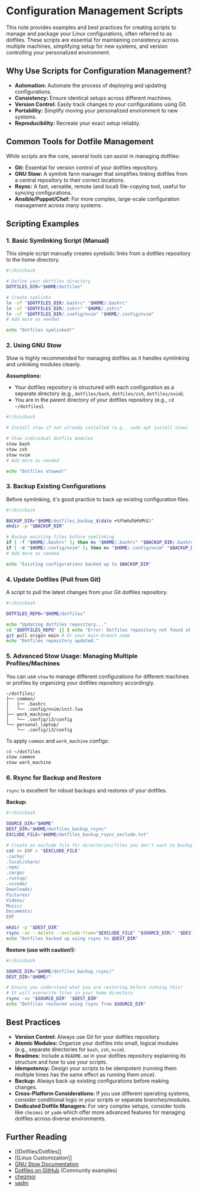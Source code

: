 # Configuration Management Scripts

This note provides examples and best practices for creating scripts to manage and package your Linux configurations, often referred to as dotfiles. These scripts are essential for maintaining consistency across multiple machines, simplifying setup for new systems, and version controlling your personalized environment.

## Why Use Scripts for Configuration Management?

*   **Automation:** Automate the process of deploying and updating configurations.
*   **Consistency:** Ensure identical setups across different machines.
*   **Version Control:** Easily track changes to your configurations using Git.
*   **Portability:** Simplify moving your personalized environment to new systems.
*   **Reproducibility:** Recreate your exact setup reliably.

## Common Tools for Dotfile Management

While scripts are the core, several tools can assist in managing dotfiles:

*   **Git:** Essential for version control of your dotfiles repository.
*   **GNU Stow:** A symlink farm manager that simplifies linking dotfiles from a central repository to their correct locations.
*   **Rsync:** A fast, versatile, remote (and local) file-copying tool, useful for syncing configurations.
*   **Ansible/Puppet/Chef:** For more complex, large-scale configuration management across many systems.

## Scripting Examples

### 1. Basic Symlinking Script (Manual)

This simple script manually creates symbolic links from a dotfiles repository to the home directory.

```bash
#!/bin/bash

# Define your dotfiles directory
DOTFILES_DIR="$HOME/dotfiles"

# Create symlinks
ln -sf "$DOTFILES_DIR/.bashrc" "$HOME/.bashrc"
ln -sf "$DOTFILES_DIR/.zshrc" "$HOME/.zshrc"
ln -sf "$DOTFILES_DIR/.config/nvim" "$HOME/.config/nvim"
# Add more as needed

echo "Dotfiles symlinked!"
```

### 2. Using GNU Stow

Stow is highly recommended for managing dotfiles as it handles symlinking and unlinking modules cleanly.

**Assumptions:**
*   Your dotfiles repository is structured with each configuration as a separate directory (e.g., `dotfiles/bash`, `dotfiles/zsh`, `dotfiles/nvim`).
*   You are in the parent directory of your dotfiles repository (e.g., `cd ~/dotfiles`).

```bash
#!/bin/bash

# Install stow if not already installed (e.g., sudo apt install stow)

# Stow individual dotfile modules
stow bash
stow zsh
stow nvim
# Add more as needed

echo "Dotfiles stowed!"
```

### 3. Backup Existing Configurations

Before symlinking, it's good practice to back up existing configuration files.

```bash
#!/bin/bash

BACKUP_DIR="$HOME/dotfiles_backup_$(date +%Y%m%d%H%M%S)"
mkdir -p "$BACKUP_DIR"

# Backup existing files before symlinking
if [ -f "$HOME/.bashrc" ]; then mv "$HOME/.bashrc" "$BACKUP_DIR/.bashrc"; fi
if [ -d "$HOME/.config/nvim" ]; then mv "$HOME/.config/nvim" "$BACKUP_DIR/.config/nvim"; fi
# Add more as needed

echo "Existing configurations backed up to $BACKUP_DIR"
```

### 4. Update Dotfiles (Pull from Git)

A script to pull the latest changes from your Git dotfiles repository.

```bash
#!/bin/bash

DOTFILES_REPO="$HOME/dotfiles"

echo "Updating dotfiles repository..."
cd "$DOTFILES_REPO" || { echo "Error: Dotfiles repository not found at $DOTFILES_REPO"; exit 1; }
git pull origin main # Or your main branch name
echo "Dotfiles repository updated."
```

### 5. Advanced Stow Usage: Managing Multiple Profiles/Machines

You can use `stow` to manage different configurations for different machines or profiles by organizing your dotfiles repository accordingly.

```
~/dotfiles/
├── common/
│   ├── .bashrc
│   └── .config/nvim/init.lua
├── work_machine/
│   └── .config/i3/config
└── personal_laptop/
    └── .config/i3/config
```

To apply `common` and `work_machine` configs:
```bash
cd ~/dotfiles
stow common
stow work_machine
```

### 6. Rsync for Backup and Restore

`rsync` is excellent for robust backups and restores of your dotfiles.

**Backup:**
```bash
#!/bin/bash

SOURCE_DIR="$HOME"
DEST_DIR="$HOME/dotfiles_backup_rsync"
EXCLUDE_FILE="$HOME/dotfiles_backup_rsync_exclude.txt"

# Create an exclude file for directories/files you don't want to backup
cat << EOF > "$EXCLUDE_FILE"
.cache/
.local/share/
.npm/
.cargo/
.rustup/
.vscode/
Downloads/
Pictures/
Videos/
Music/
Documents/
EOF

mkdir -p "$DEST_DIR"
rsync -av --delete --exclude-from="$EXCLUDE_FILE" "$SOURCE_DIR/" "$DEST_DIR/"
echo "Dotfiles backed up using rsync to $DEST_DIR"
```

**Restore (use with caution!):**
```bash
#!/bin/bash

SOURCE_DIR="$HOME/dotfiles_backup_rsync/"
DEST_DIR="$HOME/"

# Ensure you understand what you are restoring before running this!
# It will overwrite files in your home directory.
rsync -av "$SOURCE_DIR" "$DEST_DIR"
echo "Dotfiles restored using rsync from $SOURCE_DIR"
```

## Best Practices

*   **Version Control:** Always use Git for your dotfiles repository.
*   **Atomic Modules:** Organize your dotfiles into small, logical modules (e.g., separate directories for `bash`, `zsh`, `nvim`).
*   **Readmes:** Include a `README.md` in your dotfiles repository explaining its structure and how to use your scripts.
*   **Idempotency:** Design your scripts to be idempotent (running them multiple times has the same effect as running them once).
*   **Backup:** Always back up existing configurations before making changes.
*   **Cross-Platform Considerations:** If you use different operating systems, consider conditional logic in your scripts or separate branches/modules.
*   **Dedicated Dotfile Managers:** For very complex setups, consider tools like `chezmoi` or `yadm` which offer more advanced features for managing dotfiles across diverse environments.

## Further Reading

*   [[Dotfiles/Dotfiles]]
*   [[Linux Customization]]
*   [GNU Stow Documentation](https://www.gnu.org/software/stow/manual/stow.html)
*   [Dotfiles on GitHub](https://dotfiles.github.io/) (Community examples)
*   [chezmoi](https://www.chezmoi.io/)
*   [yadm](https://yadm.io/)